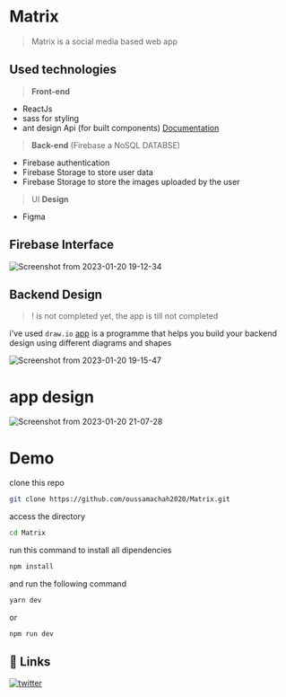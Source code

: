 # Matrix

> Matrix is a social media based web app

## Used technologies

> **Front-end**

- ReactJs
- sass for styling
- ant design Api (for built components) [Documentation](https://ant.design/)

> **Back-end** (Firebase a NoSQL DATABSE)

- Firebase authentication
- Firebase Storage to store user data
- Firebase Storage to store the images uploaded by the user

> UI **Design**
- Figma

## Firebase Interface

![Screenshot from 2023-01-20 19-12-34](https://user-images.githubusercontent.com/72669865/213777172-8d784e76-45b3-49c4-8225-94d1d1ba3ba2.png)

## Backend Design

> ! is not completed yet, the app is till not completed

i've used `draw.io` [app](https://app.diagrams.net/) is a programme that helps you build your backend design using different diagrams and shapes

![Screenshot from 2023-01-20 19-15-47](https://user-images.githubusercontent.com/72669865/213777110-eba9db29-3de9-4dfd-ae8f-83065964d0d6.png)

# app design 

![Screenshot from 2023-01-20 21-07-28](https://user-images.githubusercontent.com/72669865/213796219-0ad91378-b404-4503-a14e-22deee08b2bb.png)

# Demo

clone this repo
``` bash
git clone https://github.com/oussamachah2020/Matrix.git  
```

access the directory
```bash 
cd Matrix 
```
run this command to install all dipendencies
```bash
npm install
```

and run the following command
```bash 
yarn dev
```
or

```bash
npm run dev
```

## 🔗 Links

[![twitter](https://img.shields.io/badge/twitter-1DA1F2?style=for-the-badge&logo=twitter&logoColor=white)](https://twitter.com/OussamaChahidi6)
